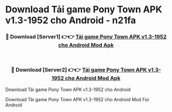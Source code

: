 # Download Tải game Pony Town APK v1.3-1952 cho Android - n21fa


<div align="center">
<h3>🔴 Download [Server1] 👉👉 <a href="https://apk-comot.site?title=Tải_game_Pony_Town_APK_v1.3-1952_cho_Android">Tải game Pony Town APK v1.3-1952 cho Android Mod Apk</a></h3><br>
<h3>🔴 Download [Server2] 👉👉 <a href="https://apk-comot.site?title=Tải_game_Pony_Town_APK_v1.3-1952_cho_Android">Tải game Pony Town APK v1.3-1952 cho Android Mod Apk</a></h3>
</div>



Download Tải game Pony Town APK v1.3-1952 cho Android 

Download Tải game Pony Town APK v1.3-1952 cho Android Mod For Android